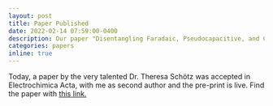 ```yaml
---
layout: post
title: Paper Published
date: 2022-02-14 07:59:00-0400
description: Our paper "Disentangling Faradaic, Pseudocapacitive, and Capacitive Charge Storage: A Tutorial for the Characterization of Batteries, Supercapacitors, and Hybrid Systems" has been published!
categories: papers
inline: true
---
```

Today, a paper by the very talented Dr. Theresa Schötz was accepted in Electrochimica Acta, with me as second author and the pre-print is live. Find the paper with [this link.](10.1016/j.electacta.2022.140072)
